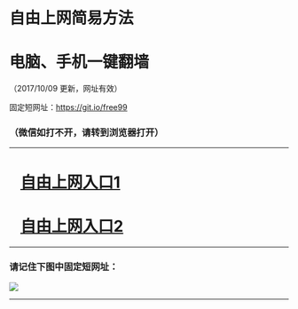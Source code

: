 ﻿# 自由上网简易方法

# 电脑、手机一键翻墙

（2017/10/09 更新，网址有效）

固定短网址：https://git.io/free99

### （微信如打不开，请转到浏览器打开）


***





# &nbsp;&nbsp; <a href="http://ft1247818277.fwq-tz-1001.info/fwqtz01.html?t=100900123174 " target="_blank">自由上网入口1</a>
# &nbsp;&nbsp; <a href="http://ft1884616288.fwq-tz-1002.info/fwqtz02.html?t=100900111637 " target="_blank">自由上网入口2</a>
***

### 请记住下图中固定短网址：

<img src="https://s3-us-west-2.amazonaws.com/fwq-1001/yjfq-20170905okok.png" /> 


***

